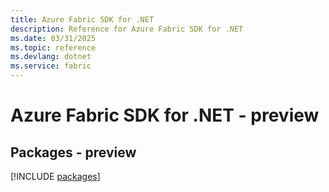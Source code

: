```yaml
---
title: Azure Fabric SDK for .NET
description: Reference for Azure Fabric SDK for .NET
ms.date: 03/31/2025
ms.topic: reference
ms.devlang: dotnet
ms.service: fabric
---
```

# Azure Fabric SDK for .NET - preview
## Packages - preview
[!INCLUDE [packages](fabric-index.md)]